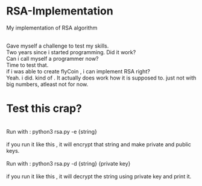 # RSA-Implementation
My implementation of RSA algorithm



<br>Gave myself a challenge to test my skills.
<br>Two years since i started programming. Did it work?<br>Can i call myself a programmer now? <br>Time to test that.<br>if i was able to create flyCoin , i can implement RSA right?<br>Yeah. i did. kind of . It actually does work how it is supposed to. just not with big numbers, atleast not for now.</br>


<h1>Test this crap?</h1>
<br> Run with : python3 rsa.py -e {string} </br>
<br> if you run it like this , it will encrypt that string and make private and public keys.</br>
<br> Run with : python3 rsa.py -d {string}  {private key} </br>
<br> if you run it like this , it will decrypt the string using private key and print it.</br>
